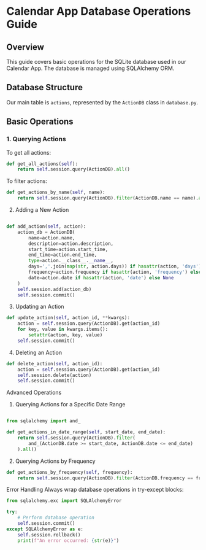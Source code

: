 # Calendar App Database Operations Guide

## Overview
This guide covers basic operations for the SQLite database used in our Calendar App. The database is managed using SQLAlchemy ORM.

## Database Structure
Our main table is `actions`, represented by the `ActionDB` class in `database.py`.

## Basic Operations

### 1. Querying Actions

To get all actions:

```python
def get_all_actions(self):
    return self.session.query(ActionDB).all()
```
To filter actions:
```python
def get_actions_by_name(self, name):
    return self.session.query(ActionDB).filter(ActionDB.name == name).all()
```
2. Adding a New Action

```python

def add_action(self, action):
    action_db = ActionDB(
        name=action.name,
        description=action.description,
        start_time=action.start_time,
        end_time=action.end_time,
        type=action.__class__.__name__,
        days=','.join(map(str, action.days)) if hasattr(action, 'days') else None,
        frequency=action.frequency if hasattr(action, 'frequency') else None,
        date=action.date if hasattr(action, 'date') else None
    )
    self.session.add(action_db)
    self.session.commit()

```
3. Updating an Action
```python
def update_action(self, action_id, **kwargs):
    action = self.session.query(ActionDB).get(action_id)
    for key, value in kwargs.items():
        setattr(action, key, value)
    self.session.commit()

```
4. Deleting an Action

```python
def delete_action(self, action_id):
    action = self.session.query(ActionDB).get(action_id)
    self.session.delete(action)
    self.session.commit()

```

Advanced Operations
1. Querying Actions for a Specific Date Range

```python

from sqlalchemy import and_

def get_actions_in_date_range(self, start_date, end_date):
    return self.session.query(ActionDB).filter(
        and_(ActionDB.date >= start_date, ActionDB.date <= end_date)
    ).all()

```

2. Querying Actions by Frequency
```python
def get_actions_by_frequency(self, frequency):
    return self.session.query(ActionDB).filter(ActionDB.frequency == frequency).all()

```
Error Handling
Always wrap database operations in try-except blocks:
```python
from sqlalchemy.exc import SQLAlchemyError

try:
    # Perform database operation
    self.session.commit()
except SQLAlchemyError as e:
    self.session.rollback()
    print(f"An error occurred: {str(e)}")

```